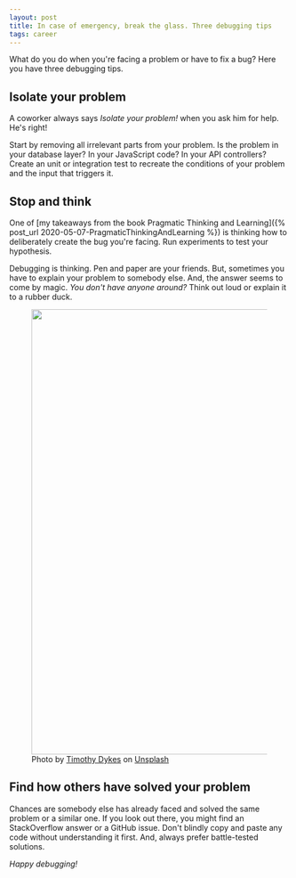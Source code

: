 ```yaml
---
layout: post
title: In case of emergency, break the glass. Three debugging tips
tags: career
---
```


What do you do when you're facing a problem or have to fix a bug? Here you have three debugging tips.

## Isolate your problem

A coworker always says _Isolate your problem!_ when you ask him for help. He's right!

Start by removing all irrelevant parts from your problem. Is the problem in your database layer? In your JavaScript code? In your API controllers? Create an unit or integration test to recreate the conditions of your problem and the input that triggers it.

## Stop and think

One of [my takeaways from the book Pragmatic Thinking and Learning]({% post_url 2020-05-07-PragmaticThinkingAndLearning %}) is thinking how to deliberately create the bug you're facing. Run experiments to test your hypothesis.

Debugging is thinking. Pen and paper are your friends. But, sometimes you have to explain your problem to somebody else. And, the answer seems to come by magic. _You don't have anyone around?_ Think out loud or explain it to a rubber duck.

<figure>
<img src="https://source.unsplash.com/LhqLdDPcSV8/800x400" width="800" heigth="400" />
<figcaption>Photo by <a href="https://unsplash.com/@timothycdykes?utm_source=unsplash&amp;utm_medium=referral&amp;utm_content=creditCopyText">Timothy Dykes</a> on <a href="https://unsplash.com/s/photos/debug?utm_source=unsplash&amp;utm_medium=referral&amp;utm_content=creditCopyText">Unsplash</a></figcaption>
</figure>

## Find how others have solved your problem

Chances are somebody else has already faced and solved the same problem or a similar one. If you look out there, you might find an StackOverflow answer or a GitHub issue. Don't blindly copy and paste any code without understanding it first. And, always prefer battle-tested solutions.

_Happy debugging!_



 